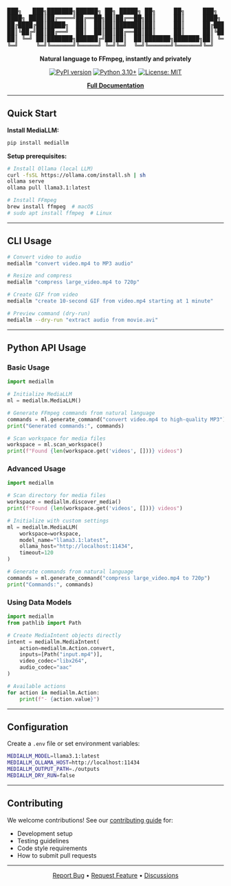 <pre>
███╗   ███╗███████╗██████╗ ██╗ █████╗ ██╗     ██╗     ███╗   ███╗
████╗ ████║██╔════╝██╔══██╗██║██╔══██╗██║     ██║     ████╗ ████║
██╔████╔██║█████╗  ██║  ██║██║███████║██║     ██║     ██╔████╔██║
██║╚██╔╝██║██╔══╝  ██║  ██║██║██╔══██║██║     ██║     ██║╚██╔╝██║
██║ ╚═╝ ██║███████╗██████╔╝██║██║  ██║███████╗███████╗██║ ╚═╝ ██║
╚═╝     ╚═╝╚══════╝╚═════╝ ╚═╝╚═╝  ╚═╝╚══════╝╚══════╝╚═╝     ╚═╝
</pre>

<div align="center">

**Natural language to FFmpeg, instantly and privately**

[![PyPI version](https://img.shields.io/pypi/v/mediallm)](https://pypi.org/project/mediallm/)
[![Python 3.10+](https://img.shields.io/badge/python-3.10+-blue.svg)](https://www.python.org/downloads/)
[![License: MIT](https://img.shields.io/badge/License-MIT-yellow.svg)](https://opensource.org/licenses/MIT)

**[Full Documentation](https://mediallm.arunbrahma.com/)**

</div>

---

## Quick Start

**Install MediaLLM:**
```bash
pip install mediallm
```

**Setup prerequisites:**
```bash
# Install Ollama (local LLM)
curl -fsSL https://ollama.com/install.sh | sh
ollama serve
ollama pull llama3.1:latest

# Install FFmpeg
brew install ffmpeg  # macOS
# sudo apt install ffmpeg  # Linux
```

---

## CLI Usage

```bash
# Convert video to audio
mediallm "convert video.mp4 to MP3 audio"

# Resize and compress
mediallm "compress large_video.mp4 to 720p"

# Create GIF from video
mediallm "create 10-second GIF from video.mp4 starting at 1 minute"

# Preview command (dry-run)
mediallm --dry-run "extract audio from movie.avi"
```

---

## Python API Usage

### Basic Usage
```python
import mediallm

# Initialize MediaLLM
ml = mediallm.MediaLLM()

# Generate FFmpeg commands from natural language
commands = ml.generate_command("convert video.mp4 to high-quality MP3")
print("Generated commands:", commands)

# Scan workspace for media files
workspace = ml.scan_workspace()
print(f"Found {len(workspace.get('videos', []))} videos")
```

### Advanced Usage
```python
import mediallm

# Scan directory for media files
workspace = mediallm.discover_media()
print(f"Found {len(workspace.get('videos', []))} videos")

# Initialize with custom settings
ml = mediallm.MediaLLM(
    workspace=workspace,
    model_name="llama3.1:latest", 
    ollama_host="http://localhost:11434",
    timeout=120
)

# Generate commands from natural language
commands = ml.generate_command("compress large_video.mp4 to 720p")
print("Commands:", commands)
```

### Using Data Models
```python
import mediallm
from pathlib import Path

# Create MediaIntent objects directly
intent = mediallm.MediaIntent(
    action=mediallm.Action.convert,
    inputs=[Path("input.mp4")],
    video_codec="libx264",
    audio_codec="aac"
)

# Available actions
for action in mediallm.Action:
    print(f"- {action.value}")
```

---

## Configuration

Create a `.env` file or set environment variables:

```bash
MEDIALLM_MODEL=llama3.1:latest
MEDIALLM_OLLAMA_HOST=http://localhost:11434
MEDIALLM_OUTPUT_PATH=./outputs
MEDIALLM_DRY_RUN=false
```

---

## Contributing

We welcome contributions! See our [contributing guide](../../CONTRIBUTING.md) for:
- Development setup
- Testing guidelines  
- Code style requirements
- How to submit pull requests

---


<div align="center">

[Report Bug](https://github.com/iamarunbrahma/mediallm/issues) • [Request Feature](https://github.com/iamarunbrahma/mediallm/issues) • [Discussions](https://github.com/iamarunbrahma/mediallm/discussions)

</div>